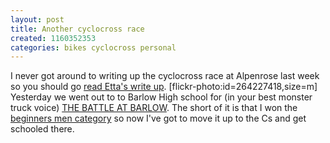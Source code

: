 ```yaml
---
layout: post
title: Another cyclocross race
created: 1160352353
categories: bikes cyclocross personal
---
```

I never got around to writing up the cyclocross race at Alpenrose last week so you should go <a href="http://blog.myspace.com/index.cfm?fuseaction=blog.view&friendID=10935624&blogID=175015243">read Etta's write up</a>. 
[flickr-photo:id=264227418,size=m]
Yesterday we went out to to Barlow High school for (in your best monster truck voice) <a href="http://obra.org/flyers/2006/battle_at_barlow.html">THE BATTLE AT BARLOW</a>. The short of it is that I won the <a href="http://obra.org/results/2006/cyclocross/battle_at_barlow.html#4">beginners men category</a> so now I've got to move it up to the Cs and get schooled there.

